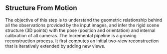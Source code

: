 ## Structure From Motion
The objective of this step is to understand the geometric relationship behind all the observations provided by the input images, and infer the rigid scene structure (3D points) with the pose (position and orientation) and internal calibration of all cameras. The Incremental pipeline is a growing reconstruction process. It first computes an initial two-view reconstruction that is iteratively extended by adding new views.